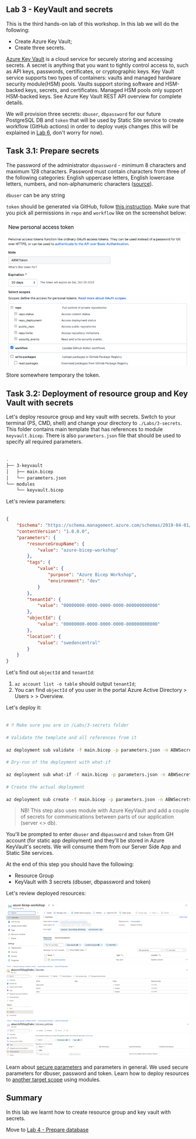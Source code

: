 ## Lab 3 - KeyVault and secrets

This is the third hands-on lab of this workshop. In this lab we will do the following: 

* Create Azure Key Vault;
* Create three secrets.

[Azure Key Vault](https://learn.microsoft.com/en-us/azure/key-vault/general/basic-concepts) is a cloud service for securely storing and accessing secrets. A secret is anything that you want to tightly control access to, such as API keys, passwords, certificates, or cryptographic keys. Key Vault service supports two types of containers: vaults and managed hardware security module(HSM) pools. Vaults support storing software and HSM-backed keys, secrets, and certificates. Managed HSM pools only support HSM-backed keys. See Azure Key Vault REST API overview for complete details.

We will provision three secrets: `dbuser`, `dbpassword` for our future PostgreSQL DB and `token` that will be used by Static Site service to create workflow (GitHub actions) in order to deploy vuejs changes (this will be explained in [Lab 6](6-Client-with-vuejs.md), don't worry for now).


## Task 3.1: Prepare secrets

The password of the administrator `dbpassword` - minimum 8 characters and maximum 128 characters. Password must contain characters from three of the following categories: English uppercase letters, English lowercase letters, numbers, and non-alphanumeric characters ([source](https://learn.microsoft.com/en-us/cli/azure/postgres/server?view=azure-cli-latest#az-postgres-server-create-optional-parameters)).

`dbuser` can be any string

`token` should be generated via GitHub, follow [this instruction](https://docs.github.com/en/enterprise-server@3.4/authentication/keeping-your-account-and-data-secure/creating-a-personal-access-token). Make sure that you pick all permissions in `repo` and `workflow` like on the screenshot below:

![GitHub token](./../.attachments/3-github-token.png)

Store somewhere temporary the token.

## Task 3.2: Deployment of resource group and Key Vault with secrets

Let's deploy resource group and key vault with secrets. Switch to your terminal (PS, CMD, shell) and change your directory to `./Labs/3-secrets`. This folder contains main template that has references to module `keyvault.bicep`. There is also `parameters.json` file that should be used to specify all required parameters.

```bash

.
├── 3-keyvault
│   ├── main.bicep
│   └── parameters.json
└── modules
    └── keyvault.bicep

```

Let's review parameters: 


```json

{
    "$schema": "https://schema.management.azure.com/schemas/2019-04-01/deploymentParameters.json#",
    "contentVersion": "1.0.0.0",
    "parameters": {
        "resourceGroupName": {
            "value": "azure-bicep-workshop"
        },
        "tags": {
            "value": {
                "purpose": "Azure Bicep Workshop",
                "environment": "dev"
            }
        },
        "tenantId": {
            "value": "00000000-0000-0000-0000-000000000000" 
        },
        "objectId": {
            "value": "00000000-0000-0000-0000-000000000000"
        },
        "location": {
            "value": "swedencentral"
        }
    }
}

```

Let's find out `objectId` and `tenantId`:

1. `az account list -o table` should output `tenantId`;
2. You can find `objectId` of you user in the portal Azure Active Directory > Users > <find yourself> > Overview.

Let's deploy it:

```bash

# ‼️ Make sure you are in /Labs/3-secrets folder

# Validate the template and all references from it

az deployment sub validate -f main.bicep -p parameters.json -n ABWSecretsDeployment

# Dry-run of the deployment with what-if

az deployment sub what-if -f main.bicep -p parameters.json -n ABWSecretsDeployment

# Create the actual deployment

az deployment sub create -f main.bicep -p parameters.json -n ABWSecretsDeployment

```

> NB! This step also uses module with Azure KeyVault and add a couple of secrets for communications between parts of our application (server <> db).

You'll be prompted to enter `dbuser` and `dbpassword` and `token` from GH account (for static app deployment) and they'll be stored in Azure KeyVault's secrets. We will consume them from our Server Side App and Static Site services.

At the end of this step you should have the following:

* Resource Group 
* KeyVault with 3 secrets (dbuser, dbpassword and token)

Let's review deployed resources: 

![Resource group](../.attachments/3-resource-group.png)
![KV - secrets](../.attachments/3-keyvault-secrets.png)
![KV - access policies](../.attachments/3-keyvault-access-policies.png)

Learn about [secure parameters](https://learn.microsoft.com/en-us/azure/azure-resource-manager/bicep/parameters#secure-parameters) and parameters in general. We used secure parameters for dbuser, password and token. Learn how to deploy resources to [another target scope](https://learn.microsoft.com/en-us/azure/azure-resource-manager/bicep/deploy-to-resource-group?tabs=azure-cli#scope-to-different-resource-group) using modules.

## Summary

In this lab we learnt how to create resource group and key vault with secrets.

Move to [Lab 4 - Prepare database](4-Prepare-database.md)